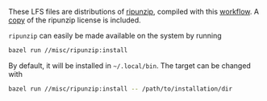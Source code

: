 These LFS files are distributions of [ripunzip](https://github.com/google/ripunzip), compiled with this [workflow](https://github.com/github/codeql/actions/workflows/build-ripunzip.yml).
A [copy](./LICENSE.txt) of the ripunzip license is included.

`ripunzip` can easily be made available on the system by running
```bash
bazel run //misc/ripunzip:install
```
By default, it will be installed in `~/.local/bin`. The target can be changed with
```bash
bazel run //misc/ripunzip:install -- /path/to/installation/dir
```
